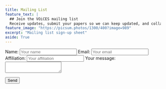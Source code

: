 ```yaml
---
title: Mailing List
feature_text: |
  ## Join the VOiCES mailing list
  Receive updates, submit your papers so we can keep updated, and collaborate with us
feature_image: "https://picsum.photos/1300/400?image=989"
excerpt: "Mailing list sign-up sheet"
aside: True
---
```


<!-- modify this form HTML and place wherever you want your form -->
<body>
<form
  action="https://formspree.io/xaywayar"
  method="POST"
>
  <label>
    Name:
    <input type="text" name="Name", placeholder="Your name">
  </label>
  <label>
    Email:
    <input type="text" name="_replyto", placeholder="Your email">
  </label>
   <label>
    Affiliation:
    <input type="text" name="Affiliation", placeholder="Your affiliation">
  </label>
  <label>
    Your message:
    <textarea name="message"></textarea>
  </label>
  

  <button type="submit">Send</button>
</form>
</body>

